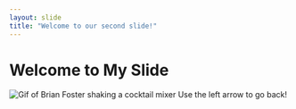 ```yaml
---
layout: slide
title: "Welcome to our second slide!"
---
```

Welcome to My Slide
===================
![Gif of Brian Foster shaking a cocktail mixer](https://media.giphy.com/media/21RvMLhpNkLFH78yQ4/giphy.gif)
Use the left arrow to go back!